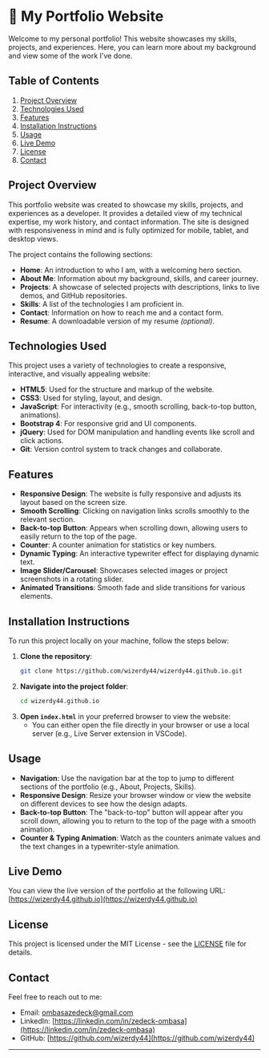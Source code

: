 # 💼 My Portfolio Website

Welcome to my personal portfolio! This website showcases my skills, projects, and experiences. Here, you can learn more about my background and view some of the work I've done.

## Table of Contents
1. [Project Overview](#project-overview)
2. [Technologies Used](#technologies-used)
3. [Features](#features)
4. [Installation Instructions](#installation-instructions)
5. [Usage](#usage)
6. [Live Demo](#live-demo)
7. [License](#license)
8. [Contact](#contact)

## Project Overview
This portfolio website was created to showcase my skills, projects, and experiences as a developer. It provides a detailed view of my technical expertise, my work history, and contact information. The site is designed with responsiveness in mind and is fully optimized for mobile, tablet, and desktop views.

The project contains the following sections:
- **Home**: An introduction to who I am, with a welcoming hero section.
- **About Me**: Information about my background, skills, and career journey.
- **Projects**: A showcase of selected projects with descriptions, links to live demos, and GitHub repositories.
- **Skills**: A list of the technologies I am proficient in.
- **Contact**: Information on how to reach me and a contact form.
- **Resume**: A downloadable version of my resume *(optional)*.

## Technologies Used
This project uses a variety of technologies to create a responsive, interactive, and visually appealing website:
- **HTML5**: Used for the structure and markup of the website.
- **CSS3**: Used for styling, layout, and design.
- **JavaScript**: For interactivity (e.g., smooth scrolling, back-to-top button, animations).
- **Bootstrap 4**: For responsive grid and UI components.
- **jQuery**: Used for DOM manipulation and handling events like scroll and click actions.
- **Git**: Version control system to track changes and collaborate.

## Features
- **Responsive Design**: The website is fully responsive and adjusts its layout based on the screen size.
- **Smooth Scrolling**: Clicking on navigation links scrolls smoothly to the relevant section.
- **Back-to-top Button**: Appears when scrolling down, allowing users to easily return to the top of the page.
- **Counter**: A counter animation for statistics or key numbers.
- **Dynamic Typing**: An interactive typewriter effect for displaying dynamic text.
- **Image Slider/Carousel**: Showcases selected images or project screenshots in a rotating slider.
- **Animated Transitions**: Smooth fade and slide transitions for various elements.

## Installation Instructions
To run this project locally on your machine, follow the steps below:

1. **Clone the repository**:
    ```bash
    git clone https://github.com/wizerdy44/wizerdy44.github.io.git
    ```
2. **Navigate into the project folder**:
    ```bash
    cd wizerdy44.github.io
    ```
3. **Open `index.html`** in your preferred browser to view the website:
    - You can either open the file directly in your browser or use a local server (e.g., Live Server extension in VSCode).

## Usage
- **Navigation**: Use the navigation bar at the top to jump to different sections of the portfolio (e.g., About, Projects, Skills).
- **Responsive Design**: Resize your browser window or view the website on different devices to see how the design adapts.
- **Back-to-top Button**: The "back-to-top" button will appear after you scroll down, allowing you to return to the top of the page with a smooth animation.
- **Counter & Typing Animation**: Watch as the counters animate values and the text changes in a typewriter-style animation.
  
## Live Demo
You can view the live version of the portfolio at the following URL:  
[https://wizerdy44.github.io](https://wizerdy44.github.io)

## License
This project is licensed under the MIT License - see the [LICENSE](LICENSE) file for details.

## Contact
Feel free to reach out to me:
- Email: [ombasazedeck@gmail.com](mailto:ombasazedeck@gmail.com)
- LinkedIn: [https://linkedin.com/in/zedeck-ombasa](https://linkedin.com/in/zedeck-ombasa)
- GitHub: [https://github.com/wizerdy44](https://github.com/wizerdy44)
---